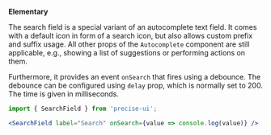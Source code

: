**Elementary**

The search field is a special variant of an autocomplete text field. It comes with a default icon in form of a search icon, but also allows custom prefix and suffix usage. All other props of the `Autocomplete` component are still applicable, e.g., showing a list of suggestions or performing actions on them.

Furthermore, it provides an event `onSearch` that fires using a debounce. The debounce can be configured using `delay` prop, which is normally set to 200. The time is given in milliseconds.

```jsx
import { SearchField } from 'precise-ui';

<SearchField label="Search" onSearch={value => console.log(value)} />
```
